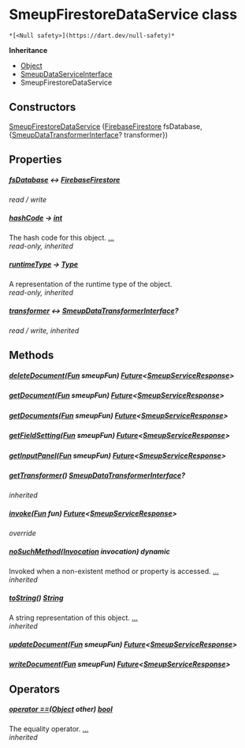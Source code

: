 


# SmeupFirestoreDataService class






    *[<Null safety>](https://dart.dev/null-safety)*





**Inheritance**

- [Object](https://api.flutter.dev/flutter/dart-core/Object-class.html)
- [SmeupDataServiceInterface](../smeup_services_smeup_data_service_interface/SmeupDataServiceInterface-class.md)
- SmeupFirestoreDataService






## Constructors

[SmeupFirestoreDataService](../smeup_services_smeup_firestore_data_service/SmeupFirestoreDataService/SmeupFirestoreDataService.md) ([FirebaseFirestore](https://pub.dev/documentation/cloud_firestore/3.1.11/cloud_firestore/FirebaseFirestore-class.html) fsDatabase, {[SmeupDataTransformerInterface](../smeup_services_transformers_smeup_data_transformer_interface/SmeupDataTransformerInterface-class.md)? transformer})

    


## Properties

##### [fsDatabase](../smeup_services_smeup_firestore_data_service/SmeupFirestoreDataService/fsDatabase.md) &#8596; [FirebaseFirestore](https://pub.dev/documentation/cloud_firestore/3.1.11/cloud_firestore/FirebaseFirestore-class.html)



   
_read / write_



##### [hashCode](https://api.flutter.dev/flutter/dart-core/Object/hashCode.html) &#8594; [int](https://api.flutter.dev/flutter/dart-core/int-class.html)



The hash code for this object. [...](https://api.flutter.dev/flutter/dart-core/Object/hashCode.html)  
_read-only, inherited_



##### [runtimeType](https://api.flutter.dev/flutter/dart-core/Object/runtimeType.html) &#8594; [Type](https://api.flutter.dev/flutter/dart-core/Type-class.html)



A representation of the runtime type of the object.   
_read-only, inherited_



##### [transformer](../smeup_services_smeup_data_service_interface/SmeupDataServiceInterface/transformer.md) &#8596; [SmeupDataTransformerInterface](../smeup_services_transformers_smeup_data_transformer_interface/SmeupDataTransformerInterface-class.md)?



   
_read / write, inherited_




## Methods

##### [deleteDocument](../smeup_services_smeup_firestore_data_service/SmeupFirestoreDataService/deleteDocument.md)([Fun](../smeup_models_fun/Fun-class.md) smeupFun) [Future](https://api.flutter.dev/flutter/dart-async/Future-class.html)&lt;[SmeupServiceResponse](../smeup_services_smeup_service_response/SmeupServiceResponse-class.md)>



   




##### [getDocument](../smeup_services_smeup_firestore_data_service/SmeupFirestoreDataService/getDocument.md)([Fun](../smeup_models_fun/Fun-class.md) smeupFun) [Future](https://api.flutter.dev/flutter/dart-async/Future-class.html)&lt;[SmeupServiceResponse](../smeup_services_smeup_service_response/SmeupServiceResponse-class.md)>



   




##### [getDocuments](../smeup_services_smeup_firestore_data_service/SmeupFirestoreDataService/getDocuments.md)([Fun](../smeup_models_fun/Fun-class.md) smeupFun) [Future](https://api.flutter.dev/flutter/dart-async/Future-class.html)&lt;[SmeupServiceResponse](../smeup_services_smeup_service_response/SmeupServiceResponse-class.md)>



   




##### [getFieldSetting](../smeup_services_smeup_firestore_data_service/SmeupFirestoreDataService/getFieldSetting.md)([Fun](../smeup_models_fun/Fun-class.md) smeupFun) [Future](https://api.flutter.dev/flutter/dart-async/Future-class.html)&lt;[SmeupServiceResponse](../smeup_services_smeup_service_response/SmeupServiceResponse-class.md)>



   




##### [getInputPanel](../smeup_services_smeup_firestore_data_service/SmeupFirestoreDataService/getInputPanel.md)([Fun](../smeup_models_fun/Fun-class.md) smeupFun) [Future](https://api.flutter.dev/flutter/dart-async/Future-class.html)&lt;[SmeupServiceResponse](../smeup_services_smeup_service_response/SmeupServiceResponse-class.md)>



   




##### [getTransformer](../smeup_services_smeup_data_service_interface/SmeupDataServiceInterface/getTransformer.md)() [SmeupDataTransformerInterface](../smeup_services_transformers_smeup_data_transformer_interface/SmeupDataTransformerInterface-class.md)?



   
_inherited_



##### [invoke](../smeup_services_smeup_firestore_data_service/SmeupFirestoreDataService/invoke.md)([Fun](../smeup_models_fun/Fun-class.md) fun) [Future](https://api.flutter.dev/flutter/dart-async/Future-class.html)&lt;[SmeupServiceResponse](../smeup_services_smeup_service_response/SmeupServiceResponse-class.md)>



   
_override_



##### [noSuchMethod](https://api.flutter.dev/flutter/dart-core/Object/noSuchMethod.html)([Invocation](https://api.flutter.dev/flutter/dart-core/Invocation-class.html) invocation) dynamic



Invoked when a non-existent method or property is accessed. [...](https://api.flutter.dev/flutter/dart-core/Object/noSuchMethod.html)  
_inherited_



##### [toString](https://api.flutter.dev/flutter/dart-core/Object/toString.html)() [String](https://api.flutter.dev/flutter/dart-core/String-class.html)



A string representation of this object. [...](https://api.flutter.dev/flutter/dart-core/Object/toString.html)  
_inherited_



##### [updateDocument](../smeup_services_smeup_firestore_data_service/SmeupFirestoreDataService/updateDocument.md)([Fun](../smeup_models_fun/Fun-class.md) smeupFun) [Future](https://api.flutter.dev/flutter/dart-async/Future-class.html)&lt;[SmeupServiceResponse](../smeup_services_smeup_service_response/SmeupServiceResponse-class.md)>



   




##### [writeDocument](../smeup_services_smeup_firestore_data_service/SmeupFirestoreDataService/writeDocument.md)([Fun](../smeup_models_fun/Fun-class.md) smeupFun) [Future](https://api.flutter.dev/flutter/dart-async/Future-class.html)&lt;[SmeupServiceResponse](../smeup_services_smeup_service_response/SmeupServiceResponse-class.md)>



   





## Operators

##### [operator ==](https://api.flutter.dev/flutter/dart-core/Object/operator_equals.html)([Object](https://api.flutter.dev/flutter/dart-core/Object-class.html) other) [bool](https://api.flutter.dev/flutter/dart-core/bool-class.html)



The equality operator. [...](https://api.flutter.dev/flutter/dart-core/Object/operator_equals.html)  
_inherited_











